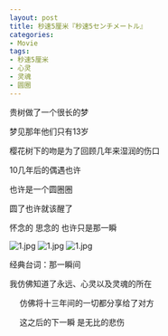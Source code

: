 ```yaml
---
layout: post
title: 秒速5厘米『秒速5センチメートル』
categories:
- Movie
tags:
- 秒速5厘米
- 心灵
- 灵魂
- 圆圈
---
```


贵树做了一个很长的梦

梦见那年他们只有13岁

樱花树下的吻是为了回顾几年来湿润的伤口

10几年后的偶遇也许

也许是一个圆圈圈

圆了也许就该醒了

怀念的 思念的 也许只是那一瞬


![1.jpg](http://i.imgur.com/9gNqh.jpg)
![1.jpg](http://i.imgur.com/YxCTZ.jpg)
![1.jpg](http://i.imgur.com/jKt26.jpg)


经典台词：那一瞬间 　　

               
我仿佛知道了永远、心灵以及灵魂的所在

　             仿佛将十三年间的一切都分享给了对方

　             这之后的下一瞬 是无比的悲伤 


